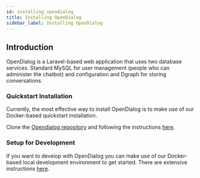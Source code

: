 ```yaml
---
id: installing_opendialog
title: Installing OpenDialog
sidebar_label: Installing OpenDialog
---
```



## Introduction

OpenDialog is a Laravel-based web application that uses two database services. Standard MySQL for user management (people who can administer the chatbot) and configuration and Dgraph for storing conversations. 

### Quickstart Installation

Currently, the most effective way to install OpenDialog is to make use of our Docker-based quickstart installation. 

Clone the [Opendialog repository](https://github.com/opendialogai/opendialog) and following the instructions [here](https://github.com/opendialogai/opendialog/tree/develop/docker/od-demo).

### Setup for Development

If you want to develop with OpenDialog you can make use of our Docker-based local development environment to get started. There are extensive instructions [here](https://github.com/opendialogai/opendialog-dev-environment).